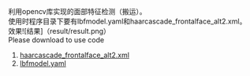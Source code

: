 利用opencv库实现的面部特征检测（搬运）。  
使用时程序目录下要有lbfmodel.yaml和haarcascade_frontalface_alt2.xml。  
效果![结果]（result/result.png）  
Please download to use code 
1. [haarcascade_frontalface_alt2.xml](https://raw.githubusercontent.com/opencv/opencv/master/data/haarcascades/haarcascade_frontalface_alt2.xml) 
2. [lbfmodel.yaml](https://raw.githubusercontent.com/kurnianggoro/GSOC2017/master/data/lbfmodel.yaml)
